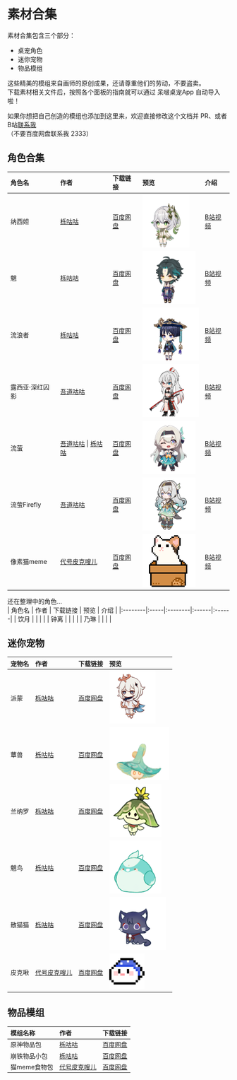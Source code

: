 # 素材合集
素材合集包含三个部分：
- 桌宠角色
- 迷你宠物
- 物品模组
  
  
这些精美的模组来自画师的原创成果，还请尊重他们的劳动，不要盗卖。  
下载素材相关文件后，按照各个面板的指南就可以通过 呆啵桌宠App 自动导入啦！  
  
如果你想把自己创造的模组也添加到这里来，欢迎直接修改这个文档并 PR、或者 B站[联系我](https://space.bilibili.com/39307302)  
（不要百度网盘联系我 2333）  
  

## 角色合集
| 角色名  | 作者  | 下载链接 | 预览  | 介绍 |
|:--------|:-----|:--------|:------|:------|
| 纳西妲 | [栎咕咕](https://space.bilibili.com/14004864) |  [百度网盘](https://pan.baidu.com/s/1Dd6x_ixy2-4ftc4JovgXLw?pwd=63v4)  |  <img src="preview_img/nxd.png" alt="无" height="120" > | [B站视频](https://www.bilibili.com/video/BV1fd4y1W7ht) |
| 魈     | [栎咕咕](https://space.bilibili.com/14004864) |  [百度网盘](https://pan.baidu.com/s/1RfM502QRc18KLCK-p8urhQ?pwd=8wda)  |  <img src="preview_img/xiao.png" alt="无" height="120" >  | [B站视频](https://www.bilibili.com/video/BV1gv4y1a7Q7) |
| 流浪者 | [栎咕咕](https://space.bilibili.com/14004864) |  [百度网盘](https://pan.baidu.com/s/1mPHLuxbFWBWfnoiBoWuSCg?pwd=khwu)  |  <img src="preview_img/llz.png" alt="无" height="120" >  | [B站视频](https://www.bilibili.com/video/BV1W24y1p7es) |
| 露西亚·深红囚影 | [吾道咕咕](https://space.bilibili.com/393688614) |  [百度网盘](https://pan.baidu.com/s/1M11G97pk-GbBZvFWtAPwrA?pwd=cus3)  |  <img src="preview_img/alpha.png" alt="无" height="120" >  | [B站视频](https://www.bilibili.com/video/BV11A4m1w7E5) |
| 流萤 | [吾道咕咕](https://space.bilibili.com/393688614) \| [栎咕咕](https://space.bilibili.com/14004864) |  [百度网盘](https://pan.baidu.com/s/191H_L864a_eSKSaMolRTZw?pwd=ffhh)  | <img src="preview_img/ly.png" alt="无" height="120" > | [B站视频](https://www.bilibili.com/video/BV11w4m1v7ZD)  |
| 流萤Firefly | [吾道咕咕](https://space.bilibili.com/393688614) |  [百度网盘](https://pan.baidu.com/s/1nlDCPpMq3uqMVnkzGwqfMA?pwd=wdqj)  | <img src="preview_img/lyff.png" alt="无" height="120" > | [B站视频](https://www.bilibili.com/video/BV1xm421V7NZ)  |
| 像素猫meme | [代号皮克嗖儿](https://space.bilibili.com/9959876) |  [百度网盘](https://pan.baidu.com/s/1cVPSZJiZ_PWJlyCL1rgpcQ?pwd=tgx7)  |  <img src="preview_img/maomeme.png" alt="无" height="120">  | [B站视频](https://www.bilibili.com/video/BV1EM4m117SW)  |

还在整理中的角色...  
| 角色名  | 作者  | 下载链接 | 预览  | 介绍 |
|:--------|:-----|:--------|:------|:------|
| 饮月 |  |    |    |
| 钟离 |  |    |    |
| 乃琳 |  |    |    |
  

## 迷你宠物
| 宠物名   | 作者         | 下载链接      | 预览                  |
|:-----|:-------------|:----------|:----------------------|
| 派蒙 | [栎咕咕](https://space.bilibili.com/14004864) |  [百度网盘](https://pan.baidu.com/s/15UHfXtsO7PMsaJIzaq8K_A?pwd=dvt4)  |  <img src="preview_img/pm.png" alt="无" height="120" >  |
| 蕈兽 | [栎咕咕](https://space.bilibili.com/14004864) |  [百度网盘](https://pan.baidu.com/s/15UHfXtsO7PMsaJIzaq8K_A?pwd=dvt4)  |  <img src="preview_img/xs.png" alt="无" height="120" >  |
| 兰纳罗 | [栎咕咕](https://space.bilibili.com/14004864) |  [百度网盘](https://pan.baidu.com/s/15UHfXtsO7PMsaJIzaq8K_A?pwd=dvt4)  |  <img src="preview_img/lnl.png" alt="无" height="120" >  |
| 魈鸟 | [栎咕咕](https://space.bilibili.com/14004864) |  [百度网盘](https://pan.baidu.com/s/15UHfXtsO7PMsaJIzaq8K_A?pwd=dvt4)  |  <img src="preview_img/xn.png" alt="无" height="120" >  |
| 散猫猫 | [栎咕咕](https://space.bilibili.com/14004864) |  [百度网盘](https://pan.baidu.com/s/15UHfXtsO7PMsaJIzaq8K_A?pwd=dvt4)  |  <img src="preview_img/smm.png" alt="无" height="120" >  |
| 皮克啾 | [代号皮克嗖儿](https://space.bilibili.com/9959876) |  [百度网盘](https://pan.baidu.com/s/1TOzI3pha8q-bLnj8omd5Yw?pwd=scsb)  |  <img src="preview_img/pikechuu.png" alt="无" height="80">  |
  
  
  
## 物品模组
| 模组名称   | 作者         | 下载链接      |
|:-----|:-------------|:----------|
| 原神物品包 | [栎咕咕](https://space.bilibili.com/14004864) |  [百度网盘](https://pan.baidu.com/s/1oC3zDfy9bVvikQSO3jr6Kg?pwd=zpmm)  |
| 崩铁物品小包 | [栎咕咕](https://space.bilibili.com/14004864) |  [百度网盘](https://pan.baidu.com/s/1vHMtCpzPnBoDBtfOBkA4NQ?pwd=d986)  |
| 猫meme食物包 | [代号皮克嗖儿](https://space.bilibili.com/9959876) |  [百度网盘](https://pan.baidu.com/s/1vdPSZYgneBj72OxWFzg2Vg?pwd=sg5y)  |



